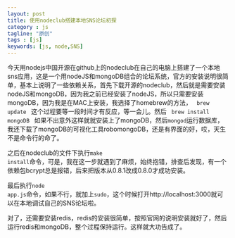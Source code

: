 ```yaml
---
layout: post
title: 使用nodeclub搭建本地SNS论坛初探
category : js
tagline: "原创"
tags : [js]
keywords: [js, node,SNS]
---
```

今天用nodejs中国开源在github上的nodeclub在自己的电脑上搭建了一个本地sns应用，这是一个用nodeJS和mongoDB组合的论坛系统，官方的安装说明很简单，基本上说明了一些依赖关系，首先下载开源的nodeclub，然后就是需要安装nodeJS和mongoDB，因为我之前已经安装了nodeJS，所以只需要安装mongoDB，因为我是在MAC上安装，我选择了homebrew的方法，
<code>
brew update
</code>
这个过程要等一段时间才有反应，等一会儿。然后
<code>
brew install mongoDB
</code>
如果不出意外这样就就安装上了mongoDB，然后<code>mongod</code>运行数据库，我还下载了mongoDB的可视化工具robomongoDB，还是有界面的好，哎，天生不是命令行的命了。


之后在nodeclub的文件下执行<code>make install</code>命令，可是，我在这一步就遇到了麻烦，始终抱错，排查后发现，有一个依赖包bcrypt总是报错，后来把版本从0.8.1改成0.8.0才成功安装。


最后执行<code>node app.js</code>命令，如果不行，就加上<code>sudo</code>，这个时候打开http://localhost:3000就可以在本地调试自己的SNS论坛啦。

对了，还需要安装redis，redis的安装很简单，按照官网的说明安装就好了，然后运行redis和mongoDB，整个过程保持运行。这样就大功告成了。
